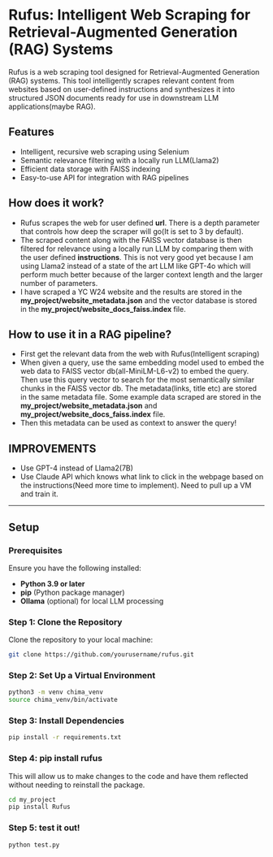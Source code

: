 # Rufus: Intelligent Web Scraping for Retrieval-Augmented Generation (RAG) Systems

Rufus is a web scraping tool designed for Retrieval-Augmented Generation (RAG) systems. This tool intelligently scrapes relevant content from websites based on user-defined instructions and synthesizes it into structured JSON documents ready for use in downstream LLM applications(maybe RAG).

## Features

- Intelligent, recursive web scraping using Selenium
- Semantic relevance filtering with a locally run LLM(Llama2)
- Efficient data storage with FAISS indexing
- Easy-to-use API for integration with RAG pipelines

## How does it work?

- Rufus scrapes the web for user defined **url**. There is a depth parameter that controls how deep the scraper will go(It is set to 3 by default).
- The scraped content along with the FAISS vector database is then filtered for relevance using a locally run LLM by comparing them with the user defined **instructions**. This is not very good yet because I am using Llama2 instead of a state of the art LLM like GPT-4o which will perform much better because of the larger context length and the larger number of parameters.
- I have scraped a YC W24 website and the results are stored in the **my_project/website_metadata.json** and the vector database is stored in the **my_project/website_docs_faiss.index** file.

## How to use it in a RAG pipeline?

- First get the relevant data from the web with Rufus(Intelligent scraping)
- When given a query, use the same embedding model used to embed the web data to FAISS vector db(all-MiniLM-L6-v2) to embed the query. Then use this query vector to search for the most semantically similar chunks in the FAISS vector db. The metadata(links, title etc) are stored in the same metadata file. Some example data scraped are stored in the **my_project/website_metadata.json** and **my_project/website_docs_faiss.index** file.
- Then this metadata can be used as context to answer the query!

## IMPROVEMENTS

- Use GPT-4 instead of Llama2(7B)
- Use Claude API which knows what link to click in the webpage based on the instructions(Need more time to implement). Need to pull up a VM and train it.

---

## Setup

### Prerequisites

Ensure you have the following installed:

- **Python 3.9 or later**
- **pip** (Python package manager)
- **Ollama** (optional) for local LLM processing

### Step 1: Clone the Repository

Clone the repository to your local machine:

```bash
git clone https://github.com/yourusername/rufus.git
```

### Step 2: Set Up a Virtual Environment

```bash
python3 -m venv chima_venv
source chima_venv/bin/activate
```

### Step 3: Install Dependencies

```bash
pip install -r requirements.txt
```

### Step 4: pip install rufus

This will allow us to make changes to the code and have them reflected without needing to reinstall the package.

```bash
cd my_project
pip install Rufus
```

### Step 5: test it out!

```bash
python test.py
```
